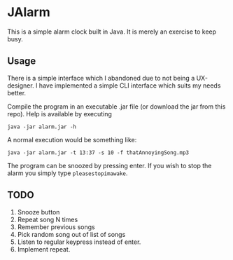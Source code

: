 JAlarm
======
This is a simple alarm clock built in Java. It is merely an exercise to keep busy.

Usage
-----

There is a simple interface which I abandoned due to not being a UX-designer. I have implemented a simple CLI interface which suits my needs better.

Compile the program in an executable .jar file (or download the jar from this repo). Help is available by executing

    java -jar alarm.jar -h

A normal execution would be something like:

    java -jar alarm.jar -t 13:37 -s 10 -f thatAnnoyingSong.mp3

The program can be snoozed by pressing enter. If you wish to stop the alarm you simply type `pleasestopimawake`. 

TODO
----
1. Snooze button
2. Repeat song N times
3. Remember previous songs
4. Pick random song out of list of songs
5. Listen to regular keypress instead of enter.
6. Implement repeat.
